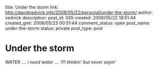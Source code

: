 title: Under the storm
link: http://davidvedvick.info/2008/05/22/personal/under-the-storm/
author: vedvick
description: 
post_id: 345
created: 2008/05/22 18:51:44
created_gmt: 2008/05/23 00:51:44
comment_status: open
post_name: under-the-storm
status: private
post_type: post

# Under the storm

_WATER .... i need water ...._ _!!!!_ _thinkin' but never sayin'_